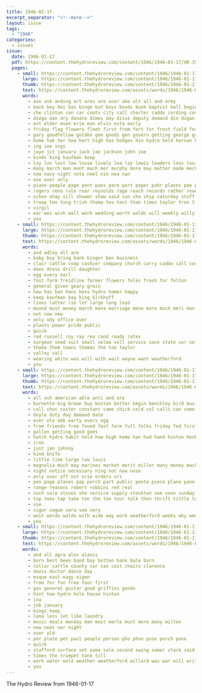 ```yaml
---
title: 1946-01-17
excerpt_separator: "<!--more-->"
layout: issue
tags:
  - "1946"
categories:
  - issues
issue:
  date: 1946-01-17
  pdf: https://content.thehydroreview.com/content/1946/1946-01-17/HR-1946-01-17.pdf
  pages:
    - small: https://content.thehydroreview.com/content/1946/1946-01-17/small/HR-1946-01-17-01.jpg
      large: https://content.thehydroreview.com/content/1946/1946-01-17/large/HR-1946-01-17-01.jpg
      thumb: https://content.thehydroreview.com/content/1946/1946-01-17/thumbnails/HR-1946-01-17-01.jpg
      text: https://content.thehydroreview.com/assets/words/1946/1946-01-17/HR-1946-01-17-01.txt
      words:
        - aso ask anding art ares are acer abe alt all and army
        - back bey bei bas binge but boys bonds bunk baptist ball begin brand boy been bank bohannan bond bale beth
        - che clinton con car coats city call charter caddo cording cover class comet county cruise
        - diego dan dry donate dimes day disse deputy demand din dugan dance dinner
        - ent elder even erie ean elvin esta early
        - friday flag flowers fleet first from fort for frost field fer
        - gary goodfellow golden gee goods gen govern getting george gave
        - home hak her hea hart high has hodges hin hydro held hernan hand him
        - ing iee ings
        - jaye jit january jack jae jackson john joe
        - kinds king kaufman keep
        - loy lon last lew louie lively lea lay lewis leaders loos louise loss
        - many march man mont much mer murphy more may matter made mechanic minnie mond monday med missouri
        - now navy night note neel nin nea nan
        - ose over only
        - piano people page pent paes pare part paper pahr planes pee person plenty
        - rogers reno rule rear reynolds rage reach records rather ready rehan room reading round rainy
        - schoo shay sill shower shaw said sun sha ship saturday stuff stay she sion shows state sagen seem show son scout service shirts san sie sak sol second sur sell salute struck spar schol school strain see
        - troop ten tung trish thoma tex test than times tayler tron tim tha tan then teh take towns taylor tol tant toole too tourney the tain thie treas tail tor
        - virgil
        - war wes wish wall work wedding worth waldo will weekly willy week wife wagon with weather writer wat was wee
        - you
    - small: https://content.thehydroreview.com/content/1946/1946-01-17/small/HR-1946-01-17-02.jpg
      large: https://content.thehydroreview.com/content/1946/1946-01-17/large/HR-1946-01-17-02.jpg
      thumb: https://content.thehydroreview.com/content/1946/1946-01-17/thumbnails/HR-1946-01-17-02.jpg
      text: https://content.thehydroreview.com/assets/words/1946/1946-01-17/HR-1946-01-17-02.txt
      words:
        - and adley all are
        - baby buy bring bank binger ben business
        - clair cattle coop cashier company church carry caddo call county carnegie city
        - does dress drill daughter
        - egg every earl
        - fost farm freidline former flowers folks fresh for felton
        - general given geary grain
        - haw has han hens hess hydro homer happy
        - keep kaufman kay king kirkhuff
        - lines latter lie let large long loyd
        - mound must money march mena marriage mone more much meri man mash
        - not now new
        - only ody office over
        - plants power pride public
        - quick
        - red russell roy ray rea rand ready rates
        - surgeon seed suit small selma sell service save state sor selling sale size sid she
        - thoma them towns thomas the too taylor
        - valley vall
        - wearing white was will with wait wayne want weatherford
        - you
    - small: https://content.thehydroreview.com/content/1946/1946-01-17/small/HR-1946-01-17-03.jpg
      large: https://content.thehydroreview.com/content/1946/1946-01-17/large/HR-1946-01-17-03.jpg
      thumb: https://content.thehydroreview.com/content/1946/1946-01-17/thumbnails/HR-1946-01-17-03.jpg
      text: https://content.thehydroreview.com/assets/words/1946/1946-01-17/HR-1946-01-17-03.txt
      words:
        - all ash american able anti and are
        - burnette big brown buy boston better begin benchley bird business but been bob broadway bow best bank boys bill blonde
        - call choc custer constant came chick cold col calli can come che
        - doyle duty day demand date
        - ever ele ebb early evers egg
        - from friends free found fast farm full folks friday fed first flowers for fic forts
        - gallon getting good goes
        - hatch hydro habit hold how high home han had hand hinton henke horse hardware
        - iron
        - just jan johnny
        - kind knife
        - little like large low louis
        - magnolia much may marines market merit miller many money mack
        - night notice necessary ning not now nose
        - only over off ost orie orders ors
        - pen page planes pap perch part public peete piece plane pane plan pair
        - range reasons robert robbins red real
        - such sale stoves she service supply stockton see soon sunday star size saturday stock strong sweeney station sell shall sales saltsman
        - top tees tap take ton the too tour talk then thrift tittle tate than tucker
        - use
        - vigor vague vera vee very
        - west words waldo with wide way work weatherford weeks why week well will welcome wilbur want was worth
        - you
    - small: https://content.thehydroreview.com/content/1946/1946-01-17/small/HR-1946-01-17-04.jpg
      large: https://content.thehydroreview.com/content/1946/1946-01-17/large/HR-1946-01-17-04.jpg
      thumb: https://content.thehydroreview.com/content/1946/1946-01-17/thumbnails/HR-1946-01-17-04.jpg
      text: https://content.thehydroreview.com/assets/words/1946/1946-01-17/HR-1946-01-17-04.txt
      words:
        - and all agra alex alanis
        - born best been band boy botten bank bale barn
        - collar cattle county car can cost chairs clarence
        - davis doctor dance day
        - esque east eagy eigen
        - from for fun free foor first
        - gas general guitar good griffins goods
        - hint how hydro hole house hinton
        - ina
        - job january
        - kings keep
        - lana less let like laundry
        - music meals monday man most merle must more many milton
        - new neat ner night
        - over old
        - per plate pet paul people person pho phon pose porch pone
        - quick
        - stafford surface set soma sale second swing samar stack said sand such short
        - times the trumpet tank till
        - work water wold weather weatherford willard was war will write wee
        - you
---
```


The Hydro Review from 1946-01-17

<!--more-->

